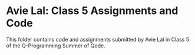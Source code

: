 # Avie Lal: Class 5 Assignments and Code
This folder contains code and assignments submitted by Avie Lal in Class 5 of the Q-Programming Summer of Qode.